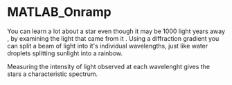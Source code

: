 # MATLAB_Onramp

You can learn a lot about a star even though it may be 1000 light years away , by examining the light that came from it . Using a diffraction gradient you can split a beam of light into it's individual wavelengths, just like water droplets splitting sunlight into a rainbow.

Measuring the intensity of light observed at each wavelenght gives the stars a characteristic spectrum.
